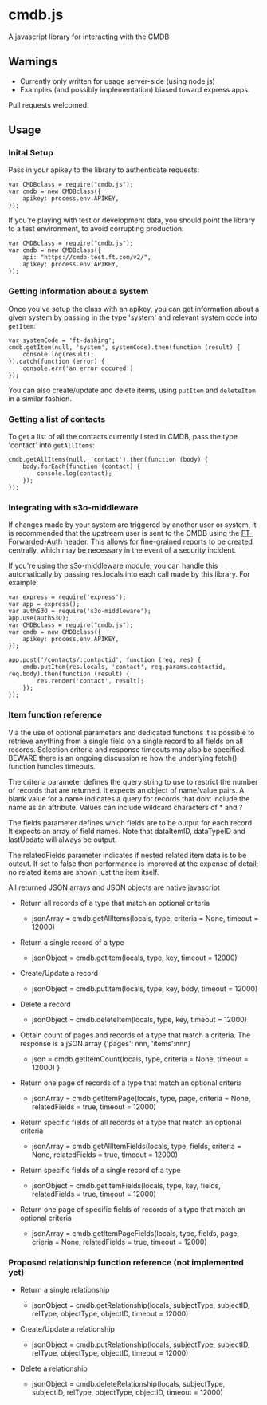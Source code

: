 # cmdb.js
A javascript library for interacting with the CMDB

## Warnings
* Currently only written for usage server-side (using node.js)
* Examples (and possibly implementation) biased toward express apps.

Pull requests welcomed.

## Usage

### Inital Setup
Pass in your apikey to the library to authenticate requests:
```
var CMDBclass = require("cmdb.js");
var cmdb = new CMDBclass({
	apikey: process.env.APIKEY,
});
```

If you're playing with test or development data, you should point the library to a test environment, to avoid corrupting production:
```
var CMDBclass = require("cmdb.js");
var cmdb = new CMDBclass({
	api: "https://cmdb-test.ft.com/v2/",
	apikey: process.env.APIKEY,
});
```

### Getting information about a system
Once you've setup the class with an apikey, you can get information about a given system by passing in the type 'system' and relevant system code into `getItem`:
```
var systemCode = 'ft-dashing';
cmdb.getItem(null, 'system', systemCode).then(function (result) {
	console.log(result);
}).catch(function (error) {
	console.err('an error occured')
});
```
You can also create/update and delete items, using `putItem` and `deleteItem` in a similar fashion.

### Getting a list of contacts
To get a list of all the contacts currently listed in CMDB, pass the type 'contact' into `getAllItems`:
```
cmdb.getAllItems(null, 'contact').then(function (body) {
	body.forEach(function (contact) {
		console.log(contact);
	});
});
```

### Integrating with s3o-middleware
If changes made by your system are triggered by another user or system, it is recommended that the upstream user is sent to the CMDB using the [FT-Forwarded-Auth](https://docs.google.com/document/d/1ecw40CoWSOHFhq8xco5jyq5tBfdqWzH3BXiMCTKVkLw/edit#) header.  This allows for fine-grained reports to be created centrally, which may be necessary in the event of a security incident.

If you're using the [s3o-middleware](https://github.com/Financial-Times/s3o-middleware/) module, you can handle this automatically by passing res.locals into each call made by this library.  For example:
```
var express = require('express');
var app = express();
var authS3O = require('s3o-middleware');
app.use(authS3O);
var CMDBclass = require("cmdb.js");
var cmdb = new CMDBclass({
	apikey: process.env.APIKEY,
});

app.post('/contacts/:contactid', function (req, res) {
	cmdb.putItem(res.locals, 'contact', req.params.contactid, req.body).then(function (result) {
		res.render('contact', result);
	});
});
```

### Item function reference
Via the use of optional parameters and dedicated functions it is possible to retrieve anything from a single field on a single record to all fields on all records. Selection criteria and response timeouts may also be specified.  BEWARE there is an ongoing discussion re how the underlying fetch() function handles timeouts.

The criteria parameter defines the query string to use to restrict the number of records that are returned. It expects an object of name/value pairs. A blank value for a name indicates a query for records that dont include the name as an attribute. Values can include wildcard characters of * and ?

The fields parameter defines which fields are to be output for each record. It expects an array of field names. Note that dataItemID, dataTypeID and lastUpdate will always be output.

The relatedFields parameter indicates if nested related item data is to be outout. If set to false then performance is improved at the expense of detail; no related items are shown just the item itself.

All returned JSON arrays and JSON objects are native javascript


* Return all records of a type that match an optional criteria
  + jsonArray = cmdb.getAllItems(locals, type, criteria = None, timeout = 12000)

* Return a single record of a type
  + jsonObject = cmdb.getItem(locals, type, key, timeout = 12000)

* Create/Update a record
  + jsonObject = cmdb.putItem(locals, type, key, body, timeout = 12000)

* Delete a record
  + jsonObject = cmdb.deleteItem(locals, type, key, timeout = 12000)

* Obtain count of pages and records of a type that match a criteria. The response is a jSON array {'pages': nnn, 'items':nnn}
  + json = cmdb.getItemCount(locals, type, criteria = None, timeout = 12000)
}

* Return one page of records of a type that match an optional criteria
  + jsonArray = cmdb.getItemPage(locals, type, page, criteria = None, relatedFields = true, timeout = 12000)

* Return specific fields of all records of a type that match an optional criteria
  + jsonArray = cmdb.getAllItemFields(locals, type, fields, criteria = None, relatedFields = true, timeout = 12000)

* Return specific fields of a single record of a type
  + jsonObject = cmdb.getItemFields(locals, type, key, fields, relatedFields = true, timeout = 12000)

* Return one page of specific fields of records of a type that match an optional criteria
  + jsonArray = cmdb.getItemPageFields(locals, type, fields, page, crieria = None, relatedFields = true, timeout = 12000)


### Proposed relationship function reference (not implemented yet)

* Return a single relationship 
  + jsonObject = cmdb.getRelationship(locals, subjectType, subjectID, relType, objectType, objectID, timeout = 12000)

* Create/Update a relationship
  + jsonObject = cmdb.putRelationship(locals, subjectType, subjectID, relType, objectType, objectID, timeout = 12000)

* Delete a relationship
  + jsonObject = cmdb.deleteRelationship(locals, subjectType, subjectID, relType, objectType, objectID, timeout = 12000)
